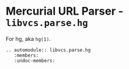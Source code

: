 # Mercurial URL Parser - `libvcs.parse.hg`

For hg, aka `hg(1)`.

```{eval-rst}
.. automodule:: libvcs.parse.hg
   :members:
   :undoc-members:
```
